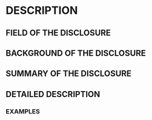 # DESCRIPTION

## FIELD OF THE DISCLOSURE

## BACKGROUND OF THE DISCLOSURE

## SUMMARY OF THE DISCLOSURE

## DETAILED DESCRIPTION

### EXAMPLES

